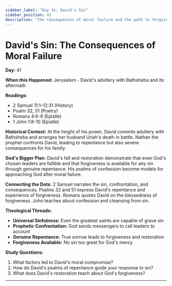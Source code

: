 ```yaml
---
sidebar_label: "Day 41: David's Sin"
sidebar_position: 41
description: "The consequences of moral failure and the path to forgiveness"
---
```


# David's Sin: The Consequences of Moral Failure

**Day:** 41

**When this Happened:** Jerusalem - David's adultery with Bathsheba and its aftermath

**Readings:**
- 2 Samuel 11:1–12:31 (History)
- Psalm 32, 51 (Poetry)
- Romans 4:6-8 (Epistle)
- 1 John 1:8-10 (Epistle)

**Historical Context:** At the height of his power, David commits adultery with Bathsheba and arranges her husband Uriah's death in battle. Nathan the prophet confronts David, leading to repentance but also severe consequences for his family.

**God's Bigger Plan:** David's fall and restoration demonstrate that even God's chosen leaders are fallible and that forgiveness is available for any sin through genuine repentance. His psalms of confession become models for approaching God after moral failure.

**Connecting the Dots:** 2 Samuel narrates the sin, confrontation, and consequences. Psalms 32 and 51 express David's repentance and experience of forgiveness. Romans quotes David on the blessedness of forgiveness. John teaches about confession and cleansing from sin.

****Theological Threads:****
- **Universal Sinfulness:** Even the greatest saints are capable of grave sin
- **Prophetic Confrontation:** God sends messengers to call leaders to account
- **Genuine Repentance:** True sorrow leads to forgiveness and restoration
- **Forgiveness Available:** No sin too great for God's mercy

**Study Questions:**
1. What factors led to David's moral compromise?
2. How do David's psalms of repentance guide your response to sin?
3. What does David's restoration teach about God's forgiveness?

---